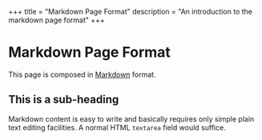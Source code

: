 +++
title = "Markdown Page Format"
description = "An introduction to the markdown page format"
+++

# Markdown Page Format

This page is composed in [Markdown](https://en.wikipedia.org/wiki/Markdown)
format.

## This is a sub-heading

Markdown content is easy to write and basically requires only simple plain text
editing facilities. A normal HTML `textarea` field would suffice.